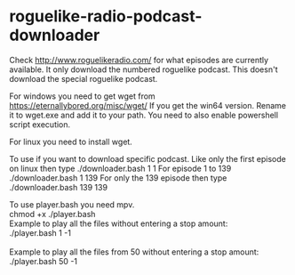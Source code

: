 # roguelike-radio-podcast-downloader

Check http://www.roguelikeradio.com/ for what episodes are currently available.
It only download the numbered roguelike podcast.  This doesn't download the special roguelike podcast.  

For windows you need to get wget from https://eternallybored.org/misc/wget/
If you get the win64 version.  Rename it to wget.exe and add it to your path.
You need to also enable powershell script execution.

For linux you need to install wget.

To use if you want to download specific podcast.  Like only the first episode on linux then type ./downloader.bash 1 1  For episode
1 to 139 ./downloader.bash 1 139 For only the 139 episode then type ./downloader.bash 139 139

To use player.bash you need mpv. <br />
chmod +x ./player.bash <br />
Example to play all the files without entering a stop amount: <br />
./player.bash 1 -1 <br />
<br />
Example to play all the files from 50 without entering a stop amount: <br />
./player.bash 50 -1 <br />

